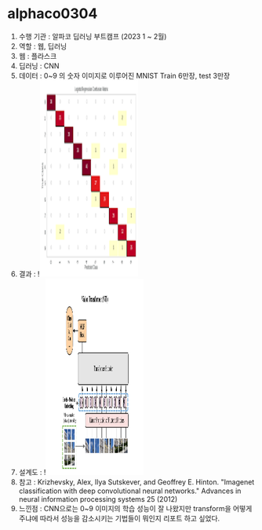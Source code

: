 # alphaco0304
 
1. 수행 기관 : 알파코 딥러닝 부트캠프 (2023 1 ~ 2월)
2. 역할 : 웹, 딥러닝
3. 웹 : 플라스크
4. 딥러닝 : CNN
5. 데이터 : 0~9 의 숫자 이미지로 이루어진 MNIST Train 6만장, test 3만장
6. 결과  :
!<img src = "output.jpg" width="200" height="400"/>
7. 설계도 :
!<img src = "architecture.jpg" width="200" height="400"/>
8. 참고 :
Krizhevsky, Alex, Ilya Sutskever, and Geoffrey E. Hinton. "Imagenet classification with deep convolutional neural networks." Advances in neural information processing systems 25 (2012)
9. 느낀점 :
CNN으로는 0~9 이미지의 학습 성능이 잘 나왔지만 transform을 어떻게 주냐에 따라서 성능을 감소시키는 기법들이 뭐인지 리포트 하고 싶었다.
